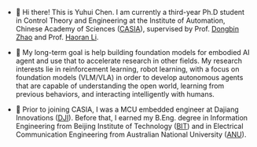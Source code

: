 - 👋 Hi there! This is Yuhui Chen. I am currently a third-year Ph.D student in Control Theory and Engineering at the Institute of Automation, Chinese Academy of Sciences ([CASIA](https://www.ia.cas.cn/)), supervised by Prof. [Dongbin Zhao](https://people.ucas.ac.cn/~zhaodongbin?language=en) and Prof. [Haoran Li](https://people.ucas.edu.cn/~lihaoran2023).

- 👀 My long-term goal is help building foundation models for embodied AI agent and use that to accelerate research in other fields. My research interests lie in reinforcement learning, robot learning, with a focus on foundation models (VLM/VLA) in order to develop autonomous agents that are capable of understanding the open world, learning from previous behaviors, and interacting intelligently with humans.

- 🌱 Prior to joining CASIA, I was a MCU embedded engineer at Dajiang Innovations ([DJI](https://www.dji.com/)). Before that, I earned my B.Eng. degree in Information Engineering from Beijing Institute of Technology ([BIT](https://www.bit.edu.cn/)) and in Electrical Communication Engineering from Australian National University ([ANU](https://www.anu.edu.au/)).

<!-- - 👀 I’m interested in ...
- 🌱 I’m currently learning ...
- 💞️ I’m looking to collaborate on ...
- 📫 How to reach me ... -->

<!---
cccedric/cccedric is a ✨ special ✨ repository because its `README.md` (this file) appears on your GitHub profile.
You can click the Preview link to take a look at your changes.
--->
